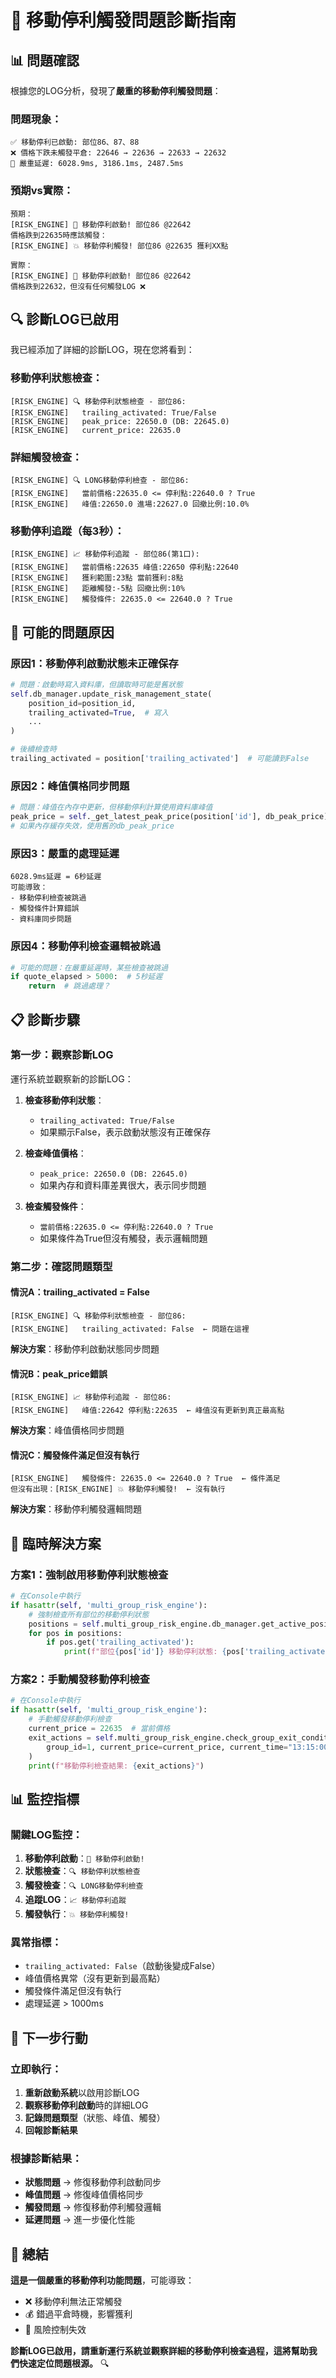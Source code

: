 # 🚨 移動停利觸發問題診斷指南

## 📊 **問題確認**

根據您的LOG分析，發現了**嚴重的移動停利觸發問題**：

### **問題現象**：
```
✅ 移動停利已啟動: 部位86、87、88
❌ 價格下跌未觸發平倉: 22646 → 22636 → 22633 → 22632
🚨 嚴重延遲: 6028.9ms, 3186.1ms, 2487.5ms
```

### **預期vs實際**：
```
預期：
[RISK_ENGINE] 🚀 移動停利啟動! 部位86 @22642
價格跌到22635時應該觸發：
[RISK_ENGINE] 💥 移動停利觸發! 部位86 @22635 獲利XX點

實際：
[RISK_ENGINE] 🚀 移動停利啟動! 部位86 @22642
價格跌到22632，但沒有任何觸發LOG ❌
```

## 🔍 **診斷LOG已啟用**

我已經添加了詳細的診斷LOG，現在您將看到：

### **移動停利狀態檢查**：
```
[RISK_ENGINE] 🔍 移動停利狀態檢查 - 部位86:
[RISK_ENGINE]   trailing_activated: True/False
[RISK_ENGINE]   peak_price: 22650.0 (DB: 22645.0)
[RISK_ENGINE]   current_price: 22635.0
```

### **詳細觸發檢查**：
```
[RISK_ENGINE] 🔍 LONG移動停利檢查 - 部位86:
[RISK_ENGINE]   當前價格:22635.0 <= 停利點:22640.0 ? True
[RISK_ENGINE]   峰值:22650.0 進場:22627.0 回撤比例:10.0%
```

### **移動停利追蹤**（每3秒）：
```
[RISK_ENGINE] 📈 移動停利追蹤 - 部位86(第1口):
[RISK_ENGINE]   當前價格:22635 峰值:22650 停利點:22640
[RISK_ENGINE]   獲利範圍:23點 當前獲利:8點
[RISK_ENGINE]   距離觸發:-5點 回撤比例:10%
[RISK_ENGINE]   觸發條件: 22635.0 <= 22640.0 ? True
```

## 🚨 **可能的問題原因**

### **原因1：移動停利啟動狀態未正確保存** 
```python
# 問題：啟動時寫入資料庫，但讀取時可能是舊狀態
self.db_manager.update_risk_management_state(
    position_id=position_id,
    trailing_activated=True,  # 寫入
    ...
)

# 後續檢查時
trailing_activated = position['trailing_activated']  # 可能讀到False
```

### **原因2：峰值價格同步問題**
```python
# 問題：峰值在內存中更新，但移動停利計算使用資料庫峰值
peak_price = self._get_latest_peak_price(position['id'], db_peak_price)
# 如果內存緩存失效，使用舊的db_peak_price
```

### **原因3：嚴重的處理延遲**
```
6028.9ms延遲 = 6秒延遲
可能導致：
- 移動停利檢查被跳過
- 觸發條件計算錯誤
- 資料庫同步問題
```

### **原因4：移動停利檢查邏輯被跳過**
```python
# 可能的問題：在嚴重延遲時，某些檢查被跳過
if quote_elapsed > 5000:  # 5秒延遲
    return  # 跳過處理？
```

## 📋 **診斷步驟**

### **第一步：觀察診斷LOG**
運行系統並觀察新的診斷LOG：

1. **檢查移動停利狀態**：
   - `trailing_activated: True/False`
   - 如果顯示False，表示啟動狀態沒有正確保存

2. **檢查峰值價格**：
   - `peak_price: 22650.0 (DB: 22645.0)`
   - 如果內存和資料庫差異很大，表示同步問題

3. **檢查觸發條件**：
   - `當前價格:22635.0 <= 停利點:22640.0 ? True`
   - 如果條件為True但沒有觸發，表示邏輯問題

### **第二步：確認問題類型**

#### **情況A：trailing_activated = False**
```
[RISK_ENGINE] 🔍 移動停利狀態檢查 - 部位86:
[RISK_ENGINE]   trailing_activated: False  ← 問題在這裡
```
**解決方案**：移動停利啟動狀態同步問題

#### **情況B：peak_price錯誤**
```
[RISK_ENGINE] 📈 移動停利追蹤 - 部位86:
[RISK_ENGINE]   峰值:22642 停利點:22635  ← 峰值沒有更新到真正最高點
```
**解決方案**：峰值價格同步問題

#### **情況C：觸發條件滿足但沒有執行**
```
[RISK_ENGINE]   觸發條件: 22635.0 <= 22640.0 ? True  ← 條件滿足
但沒有出現：[RISK_ENGINE] 💥 移動停利觸發!  ← 沒有執行
```
**解決方案**：移動停利觸發邏輯問題

## 🔧 **臨時解決方案**

### **方案1：強制啟用移動停利狀態檢查**
```python
# 在Console中執行
if hasattr(self, 'multi_group_risk_engine'):
    # 強制檢查所有部位的移動停利狀態
    positions = self.multi_group_risk_engine.db_manager.get_active_positions()
    for pos in positions:
        if pos.get('trailing_activated'):
            print(f"部位{pos['id']} 移動停利狀態: {pos['trailing_activated']}")
```

### **方案2：手動觸發移動停利檢查**
```python
# 在Console中執行
if hasattr(self, 'multi_group_risk_engine'):
    # 手動觸發移動停利檢查
    current_price = 22635  # 當前價格
    exit_actions = self.multi_group_risk_engine.check_group_exit_conditions(
        group_id=1, current_price=current_price, current_time="13:15:00"
    )
    print(f"移動停利檢查結果: {exit_actions}")
```

## 📊 **監控指標**

### **關鍵LOG監控**：
1. **移動停利啟動**：`🚀 移動停利啟動!`
2. **狀態檢查**：`🔍 移動停利狀態檢查`
3. **觸發檢查**：`🔍 LONG移動停利檢查`
4. **追蹤LOG**：`📈 移動停利追蹤`
5. **觸發執行**：`💥 移動停利觸發!`

### **異常指標**：
- `trailing_activated: False`（啟動後變成False）
- 峰值價格異常（沒有更新到最高點）
- 觸發條件滿足但沒有執行
- 處理延遲 > 1000ms

## 🎯 **下一步行動**

### **立即執行**：
1. **重新啟動系統**以啟用診斷LOG
2. **觀察移動停利啟動**時的詳細LOG
3. **記錄問題類型**（狀態、峰值、觸發）
4. **回報診斷結果**

### **根據診斷結果**：
- **狀態問題** → 修復移動停利啟動同步
- **峰值問題** → 修復峰值價格同步
- **觸發問題** → 修復移動停利觸發邏輯
- **延遲問題** → 進一步優化性能

## 📝 **總結**

**這是一個嚴重的移動停利功能問題**，可能導致：
- ❌ 移動停利無法正常觸發
- 💰 錯過平倉時機，影響獲利
- 🚨 風險控制失效

**診斷LOG已啟用，請重新運行系統並觀察詳細的移動停利檢查過程，這將幫助我們快速定位問題根源。** 🔍
